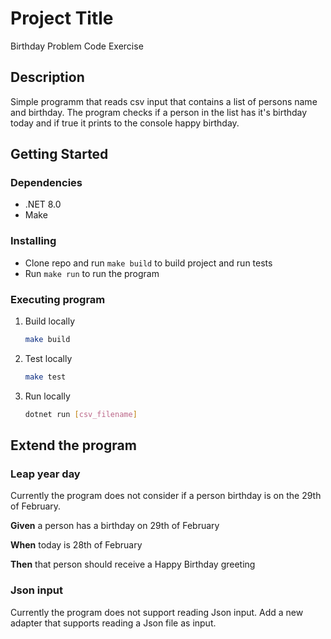 # Project Title

Birthday Problem Code Exercise

## Description

Simple programm that reads csv input that contains a list of persons name and birthday. The program checks if a person in the list has it's birthday today and if true it prints to the console happy birthday.

## Getting Started

### Dependencies

* .NET 8.0
* Make

### Installing

* Clone repo and run `make build` to build project and run tests
* Run `make run` to run the program

### Executing program

1. Build locally
   ```sh
   make build
   ```
2. Test locally
   ```sh
   make test
   ```
3. Run locally
   ```sh
   dotnet run [csv_filename]
   ```

## Extend the program

### Leap year day

Currently the program does not consider if a person birthday is on the 29th of February.

**Given** a person has a birthday on 29th of February

**When** today is 28th of February

**Then** that person should receive a Happy Birthday greeting

### Json input

Currently the program does not support reading Json input. Add a new adapter that supports reading a Json file as input.